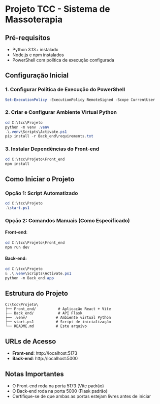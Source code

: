 # Projeto TCC - Sistema de Massoterapia

## Pré-requisitos

- Python 3.13+ instalado
- Node.js e npm instalados
- PowerShell com política de execução configurada

## Configuração Inicial

### 1. Configurar Política de Execução do PowerShell
```powershell
Set-ExecutionPolicy -ExecutionPolicy RemoteSigned -Scope CurrentUser
```

### 2. Criar e Configurar Ambiente Virtual Python
```powershell
cd C:\tcc\Projeto
python -m venv .venv
.\.venv\Scripts\Activate.ps1
pip install -r Back_end\requirements.txt
```

### 3. Instalar Dependências do Front-end
```powershell
cd C:\tcc\Projeto\Front_end
npm install
```

## Como Iniciar o Projeto

### Opção 1: Script Automatizado
```powershell
cd C:\tcc\Projeto
.\start.ps1
```

### Opção 2: Comandos Manuais (Como Especificado)

#### Front-end:
```powershell
cd C:\tcc\Projeto\Front_end
npm run dev
```

#### Back-end:
```powershell
cd C:\tcc\Projeto
& .\.venv\Scripts\Activate.ps1
python -m Back_end.app
```

## Estrutura do Projeto

```
C:\tcc\Projeto\
├── Front_end/          # Aplicação React + Vite
├── Back_end/           # API Flask
├── .venv/             # Ambiente virtual Python
├── start.ps1          # Script de inicialização
└── README.md          # Este arquivo
```

## URLs de Acesso

- **Front-end**: http://localhost:5173
- **Back-end**: http://localhost:5000

## Notas Importantes

- O Front-end roda na porta 5173 (Vite padrão)
- O Back-end roda na porta 5000 (Flask padrão)
- Certifique-se de que ambas as portas estejam livres antes de iniciar